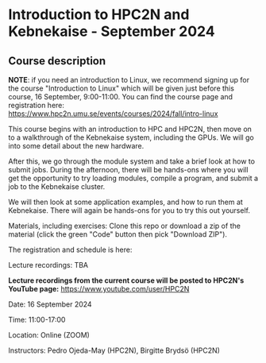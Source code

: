 # Introduction to HPC2N and Kebnekaise - September 2024

## Course description

**NOTE**: if you need an introduction to Linux, we recommend signing up for the course "Introduction to Linux" which will be given just before this course, 16 September, 9:00-11:00. You can find the course page and registration here: https://www.hpc2n.umu.se/events/courses/2024/fall/intro-linux 

This course begins with an introduction to HPC and HPC2N, then move on to a walkthrough of the Kebnekaise system, including the GPUs. We will go into some detail about the new hardware. 

After this, we go through the module system and take a brief look at how to submit jobs. During the afternoon, there will be hands-ons where you will get the opportunity to try loading modules, compile a program, and submit a job to the Kebnekaise cluster.

We will then look at some application examples, and how to run them at Kebnekaise. There will again be hands-ons for you to try this out yourself.

Materials, including exercises: Clone this repo or download a zip of the material (click the green "Code" button then pick "Download ZIP"). 

The registration and schedule is here:  

Lecture recordings: TBA

**Lecture recordings from the current course will be posted to HPC2N's YouTube page:** https://www.youtube.com/user/HPC2N

Date: 16 September 2024

Time: 11:00-17:00

Location: Online (ZOOM)

Instructors: Pedro Ojeda-May (HPC2N), Birgitte Brydsö (HPC2N)
